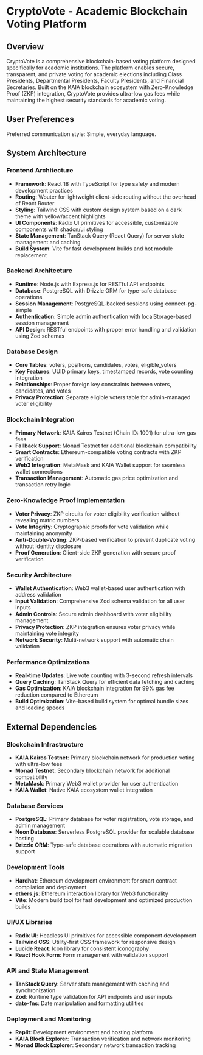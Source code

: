 # CryptoVote - Academic Blockchain Voting Platform

## Overview

CryptoVote is a comprehensive blockchain-based voting platform designed specifically for academic institutions. The platform enables secure, transparent, and private voting for academic elections including Class Presidents, Departmental Presidents, Faculty Presidents, and Financial Secretaries. Built on the KAIA blockchain ecosystem with Zero-Knowledge Proof (ZKP) integration, CryptoVote provides ultra-low gas fees while maintaining the highest security standards for academic voting.

## User Preferences

Preferred communication style: Simple, everyday language.

## System Architecture

### Frontend Architecture
- **Framework**: React 18 with TypeScript for type safety and modern development practices
- **Routing**: Wouter for lightweight client-side routing without the overhead of React Router
- **Styling**: Tailwind CSS with custom design system based on a dark theme with yellow/accent highlights
- **UI Components**: Radix UI primitives for accessible, customizable components with shadcn/ui styling
- **State Management**: TanStack Query (React Query) for server state management and caching
- **Build System**: Vite for fast development builds and hot module replacement

### Backend Architecture
- **Runtime**: Node.js with Express.js for RESTful API endpoints
- **Database**: PostgreSQL with Drizzle ORM for type-safe database operations
- **Session Management**: PostgreSQL-backed sessions using connect-pg-simple
- **Authentication**: Simple admin authentication with localStorage-based session management
- **API Design**: RESTful endpoints with proper error handling and validation using Zod schemas

### Database Design
- **Core Tables**: voters, positions, candidates, votes, eligible_voters
- **Key Features**: UUID primary keys, timestamped records, vote counting integration
- **Relationships**: Proper foreign key constraints between voters, candidates, and votes
- **Privacy Protection**: Separate eligible voters table for admin-managed voter eligibility

### Blockchain Integration
- **Primary Network**: KAIA Kairos Testnet (Chain ID: 1001) for ultra-low gas fees
- **Fallback Support**: Monad Testnet for additional blockchain compatibility
- **Smart Contracts**: Ethereum-compatible voting contracts with ZKP verification
- **Web3 Integration**: MetaMask and KAIA Wallet support for seamless wallet connections
- **Transaction Management**: Automatic gas price optimization and transaction retry logic

### Zero-Knowledge Proof Implementation
- **Voter Privacy**: ZKP circuits for voter eligibility verification without revealing matric numbers
- **Vote Integrity**: Cryptographic proofs for vote validation while maintaining anonymity
- **Anti-Double-Voting**: ZKP-based verification to prevent duplicate voting without identity disclosure
- **Proof Generation**: Client-side ZKP generation with secure proof verification

### Security Architecture
- **Wallet Authentication**: Web3 wallet-based user authentication with address validation
- **Input Validation**: Comprehensive Zod schema validation for all user inputs
- **Admin Controls**: Secure admin dashboard with voter eligibility management
- **Privacy Protection**: ZKP integration ensures voter privacy while maintaining vote integrity
- **Network Security**: Multi-network support with automatic chain validation

### Performance Optimizations
- **Real-time Updates**: Live vote counting with 3-second refresh intervals
- **Query Caching**: TanStack Query for efficient data fetching and caching
- **Gas Optimization**: KAIA blockchain integration for 99% gas fee reduction compared to Ethereum
- **Build Optimization**: Vite-based build system for optimal bundle sizes and loading speeds

## External Dependencies

### Blockchain Infrastructure
- **KAIA Kairos Testnet**: Primary blockchain network for production voting with ultra-low fees
- **Monad Testnet**: Secondary blockchain network for additional compatibility
- **MetaMask**: Primary Web3 wallet provider for user authentication
- **KAIA Wallet**: Native KAIA ecosystem wallet integration

### Database Services
- **PostgreSQL**: Primary database for voter registration, vote storage, and admin management
- **Neon Database**: Serverless PostgreSQL provider for scalable database hosting
- **Drizzle ORM**: Type-safe database operations with automatic migration support

### Development Tools
- **Hardhat**: Ethereum development environment for smart contract compilation and deployment
- **ethers.js**: Ethereum interaction library for Web3 functionality
- **Vite**: Modern build tool for fast development and optimized production builds

### UI/UX Libraries
- **Radix UI**: Headless UI primitives for accessible component development
- **Tailwind CSS**: Utility-first CSS framework for responsive design
- **Lucide React**: Icon library for consistent iconography
- **React Hook Form**: Form management with validation support

### API and State Management
- **TanStack Query**: Server state management with caching and synchronization
- **Zod**: Runtime type validation for API endpoints and user inputs
- **date-fns**: Date manipulation and formatting utilities

### Deployment and Monitoring
- **Replit**: Development environment and hosting platform
- **KAIA Block Explorer**: Transaction verification and network monitoring
- **Monad Block Explorer**: Secondary network transaction tracking